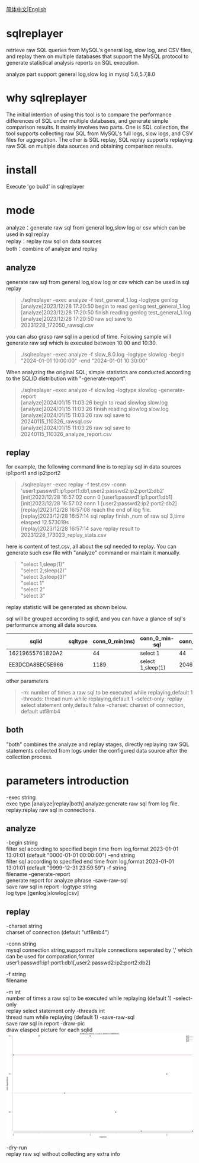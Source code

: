 
[简体中文](./README.md)|[English](./README_EN.md)


# sqlreplayer
retrieve raw SQL queries from MySQL's general log, slow log, and CSV files, and replay them on multiple databases that support the MySQL protocol to generate statistical analysis reports on SQL execution.

analyze part support general log,slow log in mysql 5.6,5.7,8.0 

# why sqlreplayer

The initial intention of using this tool is to compare the performance differences of SQL under multiple databases, and generate simple comparison results. 
It mainly involves two parts. One is SQL collection, the tool supports collecting raw SQL from MySQL's full logs, slow logs, and CSV files for aggregation. The other is SQL replay, SQL replay supports replaying raw SQL on multiple data sources and obtaining comparison results.

# install

Execute 'go build' in sqlreplayer

# mode

analyze：generate raw sql from general log,slow log or csv which can be used in sql replay  
replay：replay raw sql on data sources  
both：combine of analyze and replay  


## analyze 

generate raw sql from general log,slow log or csv which can be used in sql replay

> ./sqlreplayer -exec analyze -f test_general_1.log -logtype genlog  
[analyze]2023/12/28 17:20:50 begin to read genlog test_general_1.log  
[analyze]2023/12/28 17:20:50 finish reading genlog test_general_1.log  
[analyze]2023/12/28 17:20:50 raw sql save to 20231228_172050_rawsql.csv  

you can also grasp raw sql in a period of time. Folowing sample will generate raw sql which is executed between 10:00 and 10:30.

>./sqlreplayer -exec analyze -f slow_8.0.log -logtype slowlog -begin "2024-01-01 10:00:00" -end "2024-01-01 10:30:00" 

When analyzing the original SQL, simple statistics are conducted according to the SQLID distribution with "-generate-report".

>./sqlreplayer -exec analyze -f slow.log -logtype slowlog -generate-report  
[analyze]2024/01/15 11:03:26 begin to read slowlog slow.log  
[analyze]2024/01/15 11:03:26 finish reading slowlog slow.log  
[analyze]2024/01/15 11:03:26 raw sql save to 20240115_110326_rawsql.csv  
[analyze]2024/01/15 11:03:26 raw sql save to 20240115_110326_analyze_report.csv  


## replay 

for example, the following command line is to replay sql in data sources ip1:port1 and ip2:port2

>./sqlreplayer -exec replay -f test.csv -conn  'user1:passwd1:ip1:port1:db1,user2:passwd2:ip2:port2:db2'  
[init]2023/12/28 16:57:02 conn 0 [user1:passwd1:ip1:port1:db1]  
[init]2023/12/28 16:57:02 conn 1 [user2:passwd2:ip2:port2:db2]  
[replay]2023/12/28 16:57:08 reach the end of log file.  
[replay]2023/12/28 16:57:14 sql replay finish ,num of raw sql 3,time elasped 12.573019s  
[replay]2023/12/28 16:57:14 save replay result to 20231228_173023_replay_stats.csv

here is content of test.csv, all about the sql needed to replay. You can generate such csv file with "analyze" command or maintain it manually.
>"select 1,sleep(1)"  
"select 2,sleep(2)"  
"select 3,sleep(3)"  
"select 1"  
"select 2"  
"select 3"  



replay statistic will be generated as shown below.

sql will be grouped according to sqlid, and you can have a glance of sql's performance among all data sources.


| sqlid            | sqltype | conn_0_min(ms) | conn_0_min-sql | conn_0_p99(ms) | conn_0_p99-sql | conn_0_max(ms) | conn_0_max-sql | conn_0_avg(ms) | conn_0_execution | conn_1_min(ms) | conn_1_min-sql | conn_1_p99(ms) | conn_1_p99-sql | conn_1_max(ms) | conn_1_max-sql | conn_1_avg(ms) | conn_1_execution |
|------------------|---------|----------------|----------------|----------------|----------------|----------------|----------------|----------------|------------------|----------------|----------------|----------------|----------------|----------------|----------------|----------------|------------------|
| 16219655761820A2 |         | 44             | select 1       | 44             | select 2       | 45             | select 3       | 44.33          | 3                | 44             | select 2       | 44             | select 3       | 45             | select 1       | 44.33          | 3                |
| EE3DCDA8BEC5E966 |         | 1189           | select 1,sleep(1) | 2046           | select 2,sleep(2) | 3047           | select 3,sleep(3) | 2094.00        | 3                | 1186           | select 1,sleep(1) | 2046           | select 2,sleep(2) | 3048           | select 3,sleep(3) | 2093.33        | 3                |


other parameters

>-m: number of times a raw sql to be executed while replaying,default 1  
-threads: thread num while replaying,default 1
-select-only: replay select statement only,default false
-charset: charset of connection, default utf8mb4

## both

"both" combines the analyze and replay stages, directly replaying raw SQL statements collected from logs under the configured data source after the collection process.



# parameters introduction

  -exec string  
        exec type [analyze|replay|both]
        analyze:generate raw sql from log file.
        replay:replay raw sql in connections.

## analyze

  -begin string  
        filter sql according to specified begin time from log,format 2023-01-01 13:01:01 (default "0000-01-01 00:00:00")
  -end string  
        filter sql according to specified end time from log,format 2023-01-01 13:01:01 (default "9999-12-31 23:59:59")
  -f string  
        filename
  -generate-report  
        generate report for analyze phrase
  -save-raw-sql  
        save raw sql in report
  -logtype string  
        log type [genlog|slowlog|csv]


## replay
 -charset string  
        charset of connection (default "utf8mb4")

 -conn string  
        mysql connection string,support multiple connections seperated by ',' which can be used for comparation,format user1:passwd1:ip1:port1:db1[,user2:passwd2:ip2:port2:db2]

  -f string  
        filename

  -m int  
        number of times a raw sql to be executed while replaying (default 1)
  -select-only  
        replay select statement only
  -threads int  
        thread num while replaying (default 1)
  -save-raw-sql  
        save raw sql in report
  -draw-pic  
        draw elasped picture for each sqlid
![scatter graph example](example/20240123_181642_Conn0_CA6E6CCC68F8018C.png)

  -dry-run  
        replay raw sql without collecting any extra info
